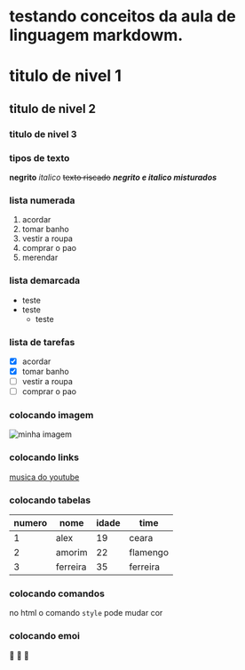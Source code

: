 # testando conceitos da aula de linguagem markdowm.
# titulo de nivel 1
## titulo de nivel 2
### titulo de nivel 3
### tipos de texto
**negrito**
*italico*
~~texto riscado~~
__*negrito e italico misturados*__
### lista numerada
1. acordar
2. tomar banho
3. vestir a roupa
4. comprar o pao
10. merendar
### lista demarcada
- teste
- teste
    - teste
### lista de tarefas
- [x] acordar
- [x] tomar banho
- [ ] vestir a roupa
- [ ] comprar o pao
### colocando imagem
![minha imagem](https://github.com/user-attachments/assets/56a3bcae-6f75-40aa-aa98-eff349f21569)
### colocando links
[musica do youtube](https://youtu.be/EJpFPJRUSn8?si=DsNNcpv5fCA4rLqf)
### colocando tabelas
numero|nome|idade|time
---|---|---|---
1|alex|19|ceara
2|amorim|22|flamengo
3|ferreira|35|ferreira
### colocando comandos
no html o comando `style` pode mudar cor
### colocando emoi
🐒
🥇
💠
